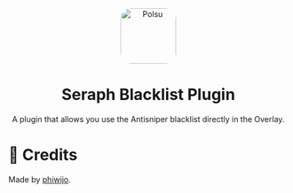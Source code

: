 <div align="center">

<img src="https://assets.polsu.xyz/polsu/polsu.png" alt="Polsu" width="100" height="100" style="border-radius:20px"/>

# Seraph Blacklist Plugin
A plugin that allows you use the Antisniper blacklist directly in the Overlay.

</div>


# 📃 Credits

Made by [phiwijo](https://github.com/phiwijo).
